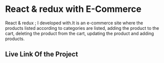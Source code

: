 # React & redux with E-Commerce
React & redux ; I developed with.It is an e-commerce site where the products listed according to categories are listed, adding the product to the cart, deleting the product from the cart, updating the product and adding products.
## Live Link Of the Project

